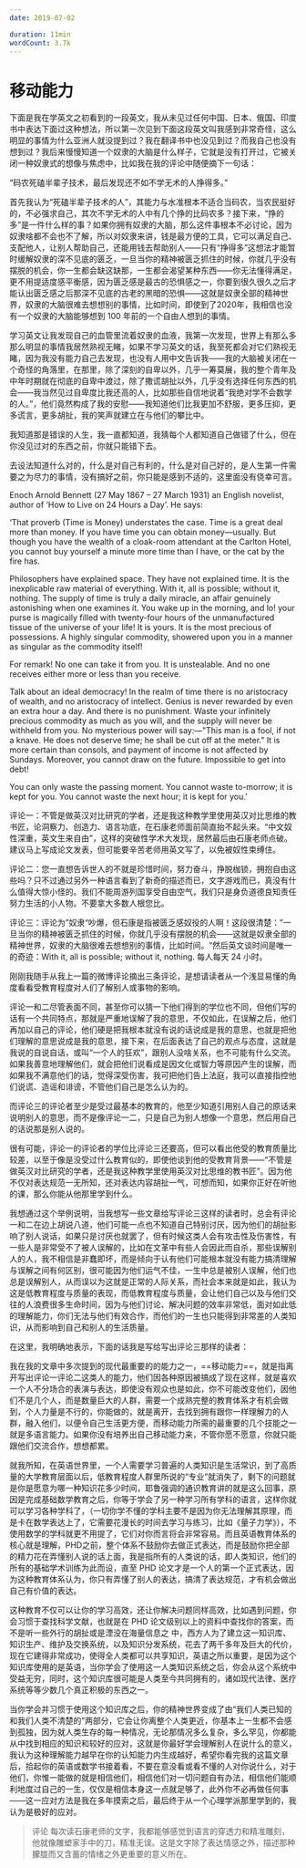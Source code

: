 ```yaml
---
date: 2019-07-02

duration: 11min
wordCount: 3.7k
---
```


# 移动能力

下面是我在学英文之初看到的一段英文，我从未见过任何中国、日本、俄国、印度书中表达下面过这种想法，所以第一次见到下面这段英文叫我感到非常奇怪，这么明显的事情为什么亚洲人就没提到过？我在翻译书中也没见到过？而我自己也没有想到过？我后来慢慢知道一个奴隶的大脑是什么样子，它就是没有打开过，它被关闭一种奴隶式的想像与焦虑中，比如我在我的评论中随便摘下一句话：

“码农死磕半辈子技术，最后发现还不如不学无术的人挣得多。”

首先我认为“死磕半辈子技术的人”，其能力与水准根本不适合当码农，当农民挺好的，不必强求自己，其次不学无术的人中有几个挣的比码农多？接下来，“挣的多”是一件什么样的事？如果你拥有奴隶的大脑，那么这件事根本不必讨论，因为奴隶啥都不会也不了解，所以对奴隶来讲，钱是最方便的工具，它可以满足自己、支配他人，让别人帮助自己，还能用钱去帮助别人——只有“挣得多”这想法才能暂时缓解奴隶的深不见底的匮乏，一旦当你的精神被匮乏抓住的时候，你就几乎没有摆脱的机会，你一生都会缺这缺那，一生都会渴望某种东西——你无法懂得满足，更不用提适度感平衡感，因为匮乏感是最古的恐惧感之一，你要到很久很久之后才能认出匮乏感之后那深不见底的古老的黑暗的恐惧——这就是奴隶全部的精神世界，奴隶的大脑很难去想想别的事情，比如时间，即使到了2020年，我相信也没有一个奴隶的大脑能够想到 100 年前的一个自由人想到的事情。

学习英文让我发现自己的血管里流着奴隶的血液，我第一次发现，世界上有那么多那么明显的事情我居然熟视无睹，如果不学习英文的话，我至死都会对它们熟视无睹，因为我没有能力自己去发现，也没有人用中文告诉我——我的大脑被关闭在一个奇怪的角落里，在那里，除了深刻的自卑以外，几乎一筹莫展，我的整个青年及中年时期就在彻底的自卑中渡过，除了撒谎胡扯以外，几乎没有选择任何东西的机会——我当然见过自卑度比我还高的人，比如那些自信地说着“我绝对学不会数学的人。”，他们竟然构成了我的安慰——我知道他们比我更加不舒服，更多压抑，更多谎言，更多胡扯，我的笑声就建立在与他们的攀比中。

我知道那是错误的人生，我一直都知道，我猜每个人都知道自己做错了什么，但在你没见过对的东西之前，你就只能错下去。

去设法知道什么对的，什么是对自己有利的，什么是对自己好的，是人生第一件需要之为尽力的事情，没有搞好之前，你只能是感到不适的，这里面没有侥幸可言。

Enoch Arnold Bennett (27 May 1867 – 27 March 1931) an English novelist, author of ‘How to Live on 24 Hours a Day’. He says:

‘That proverb (Time is Money) understates the case. Time is a great deal more than money. If you have time you can obtain money—usually. But though you have the wealth of a cloak-room attendant at the Carlton Hotel, you cannot buy yourself a minute more time than I have, or the cat by the fire has.

Philosophers have explained space. They have not explained time. It is the inexplicable raw material of everything. With it, all is possible; without it, nothing. The supply of time is truly a daily miracle, an affair genuinely astonishing when one examines it. You wake up in the morning, and lo! your purse is magically filled with twenty-four hours of the unmanufactured tissue of the universe of your life! It is yours. It is the most precious of possessions. A highly singular commodity, showered upon you in a manner as singular as the commodity itself!

For remark! No one can take it from you. It is unstealable. And no one receives either more or less than you receive.

Talk about an ideal democracy! In the realm of time there is no aristocracy of wealth, and no aristocracy of intellect. Genius is never rewarded by even an extra hour a day. And there is no punishment. Waste your infinitely precious commodity as much as you will, and the supply will never be withheld from you. No mysterious power will say:—"This man is a fool, if not a knave. He does not deserve time; he shall be cut off at the meter." It is more certain than consols, and payment of income is not affected by Sundays. Moreover, you cannot draw on the future. Impossible to get into debt!

You can only waste the passing moment. You cannot waste to-morrow; it is kept for you. You cannot waste the next hour; it is kept for you.’

评论一：不管是做英汉对比研究的学者，还是我这种教学里使用英汉对比思维的教书匠，论洞察力、创造力、语言功底，在石康老师面前简直抬不起头来。“中文奴性深重，英文生来自由”，这样的突破性学术大发现，居然最后由石康老师点破。建议马上写成论文发表，但可能要辛苦老师用英文写了，以免被奴性束缚住。

评论二：您一直想告诉世人的不就是珍惜时间，努力奋斗，挣脱枷锁，拥抱自由这些吗？只不过通过另外一种语言看到了新奇的描述而已，文字游戏而已，真没有什么值得大惊小怪的。我们不能周游列国享受自由空气，我们只是身负道德良知责任努力生活的小人物。不要拿大多数人根您比。

评论三：评论为”奴隶“吵爆，但石康是指被匮乏感奴役的人啊！这段很清楚：”一旦当你的精神被匮乏抓住的时候，你就几乎没有摆脱的机会——这就是奴隶全部的精神世界，奴隶的大脑很难去想想别的事情，比如时间。“然后英文谈时间是唯一的奇迹：With it, all is possible; without it, nothing. 每人每天 24 小时。

刚刚我随手从我上一篇的微博评论摘出三条评论，是想请读者从一个浅显易懂的角度看看受教育程度对人们了解别人或事物的影响。

评论一和二尽管表面不同，甚至你可以猜一下他们得到的学位也不同，但他们写的话有一个共同特点，那就是严重地误解了我的意思，不仅如此，在误解之后，他们再加以自己的评论，他们硬是把我根本就没有说的话说成是我的意思，也就是把他们理解的意思说成是我的意思，接下来，在后面表达了自己的观点与态度，这就是我说的自说自话，或叫“一个人的狂欢”，跟别人没啥关系，也不可能有什么交流。如果我善意地理解他们，就会把他们说看成是因文化或智力等原因产生的误解，而如果我不满意他们的话，觉得深受伤害，我可把他们告上法庭，我可以直接指控他们说谎、造谣和诽谤，不管他们自己是怎么认为的。

而评论三的评论者至少是受过最基本的教育的，他至少知道引用别人自己的原话来说明别人的意思，而不是像评论一二，只是自己为别人想像一个意思，然后用自己的话说那是别人说的。

很有可能，评论一的评论者的学位比评论三还要高，但可以看出他受的教育质量比较差，以至于像是没受过什么教育似的，即使他谈到他的受教育背景——“不管是做英汉对比研究的学者，还是我这种教学里使用英汉对比思维的教书匠”。因为他不仅对表达规范一无所知，还对表达内容胡扯一气，可想而知，如果你正好在听他的课，那么你能从他那里学到什么。

我想通过这个举例说明，当我想写一些文章给写评论三这样的读者时，总会有评论一和二在边上胡说八道，他们可能一点也不知道自己特别讨厌，因为他们的胡扯影响了别人说话，如果只是讨厌也就罢了，但有时候这类人会有攻击性及伤害性，有一些人是非常受不了被人误解的，比如在文革中有些人会因此而自杀，那些误解别人的人，我不相信是非蠢即坏，而是倾向于认有他们可能根本就没有能力搞清理解与误解之间有何区别，很可能因为他们运气不佳，一生中总是被别人误解，他们也总是误解别人，从而误以为这就是正常的人际关系，而社会本来就是如此，我认为这是低教育程度与质量的表现，而低教育程度与质量，会让他们自己以及与他们交往的人浪费很多生命时间，因为与他们讨论、解决问题的效率非常低，面对如此低的理解能力，你们无法与他们有效合作，而他们的一生也只能得到非常差的人类知识，从而影响到自己和别人的生活质量。

在这里，我明确地表示，下面的话我是写给写出评论三那样的读者：

我在我的文章中多次提到的现代最重要的的能力之一，==移动能力==，就是指离开写出评论一评论二这类人的能力，他们因各种原因被搞成了现在这样，就是喜欢一个人不分场合的表演与表达，即使没有观众也是如此，你不可能改变他们，因他们不是几个人，而是数量巨大的人群，需要一个成熟完整的教育体系才有机会做到，个人力量是不行的，你能做的，就是离开，去找到拥有跟你一样理解力的人群，融入他们，以便令自己生活更方便，而移动能力所需的最重要的几个技能之一就是多语言能力。如果你没有培养出自己移动能力来，不管你愿不愿意，你就只能跟他们交流合作，想想都累。

就我所知，在英语世界里，一个人需要学习普遍的人类知识是生活常识，到了高质量的大学教育层面以后，低教育程度人群里所说的“专业”就消失了，剩下的问题就是你是愿意为哪一种知识花多少时间，耶鲁强调的通识教育讲的就是这么回事，原因是完成基础数学教育之后，你等于学会了另一种学习所有学科的语言，这样你就可以学习各种学科了，（一切你学不懂的学科主要不是因为你无法理解其原理，而是卡在数学表达上了，它需要花漫长的时间去学习与练习，比如《量子力学》），不使用数学的学科就更不用提了，它们对你而言将会非常容易。而且英语教育体系的核心就是理解，PHD之前，整个体系不鼓励你去做正式表达，而是鼓励你把全部的精力花在弄懂别人说的话上面，我是指所有的人类说的话，即人类知识，他们的所有的基础学术训练为此而设，直至 PHD 论文才是一个人的第一个正式表达，因为这种教育体系认为，你只有弄懂了别人的表达，搞清了表达规范，才有机会做出自己有价值的表达。

这种教育不仅可以让你的学习高效，还让你解决问题同样高效，比如遇到问题，你会习惯于查找科学文献，也就是在 PHD 论文级别以上的资料中查找你的答案，而不是听一些外行的胡扯或是湮没在海量信息之 中，西方人为了建立这一知识库、知识生产、维护及交换系统，以及知识分发系统，花去了两千多年及巨大的代价，现在它建得非常成功，使得全人类都可以共享知识，英语之所以重要，是因为这个知识库使用的是英语，当你学会了使用这一人类知识系统之后，你会从这个系统中受益无穷，同时，这个知识库很可能是人类至今共同拥有的，诸如现代法律、医疗系统等等少数几个真正积极的东西之一。

当你学会并习惯于使用这个知识库之后，你的精神世界变成了由“我们人类已知的和我们人类不清楚的”两部分，它会让你离整个人类更近，你基本上一生都不会感到孤独，因为就人类生存的每一种情况，无论那情况多么复杂，多么罕见，你都能从中找到相应的知识和较好的应对，这就是你最好学会理解别人在说什么的意义，我认为这种理解能力越早在你的认知能力内生成越好，希望你看完我的这篇文章后，拾起你的英语或数学书接着看，不要在意没看或看不懂的人对你说什么，对于他们，你惟一能做的就是相信他们，相信他们对一切问题自有办法，相信他们能顺利地度过自己的一生，仅仅是相信本身这一点就足够了，此外你不必再做任何事——这一应对方法是我在多年摸索之后，最后终于从一个心理学派那里学到的，我认为是极好的应对。

>评论 每次读石康老师的文字，我都能够感觉到语言的穿透力和精准雕刻，他就像雕塑家手中的刀，精准无误。这是文字除了表达情感之外，描述那种朦胧而又含蓄的情绪之外更重要的意义所在。
